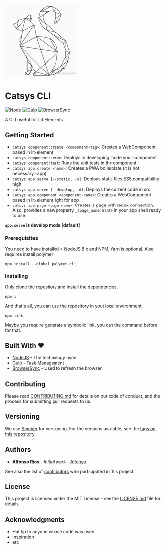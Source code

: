 ![Catsys CLI](catsys.png)
# Catsys CLI

![Node](https://img.shields.io/badge/node-%3E%3D%208.x-brightgreen.svg)
![Gulp](https://img.shields.io/badge/task%20manager-gulp-orange.svg)
![BrowserSync](https://img.shields.io/badge/DevelopMode-BrowserSync-blue.svg)

A CLI useful for Lit Elements

## Getting Started

- `catsys component:create <component-tag>`: Creates a WebComponent based in lit-element
- `catsys component:serve`: Deploys in developing mode your component.
- `catsys component:test`: Runs the unit tests in the component
- `catsys app:create <name>`: Creates a PWA boilerplate (it is not necessary -app)
- `catsys app:serve [--static, -s]`: Deploys static files ES5 compatibility high
- `catsys app:serve [--develop, -d]`: Deploys the current code in src
- `catsys app:component <component-name>`: Creates a WebComponent based in lit-element light for app
- `catsys app:page <page-name>`: Creates a page with redux connection. Also, provides a new property `_[page_name]State` in your app shell ready to use.

**`app:serve` is develop mode [dafault]**
### Prerequisites

You need to have installed > NodeJS 8.x and NPM, Yarn is optional.
Also requires install polymer

```
npm install --global polymer-cli
```

### Installing

Only clone the repository and install the dependencies.

```
npm i
```

And that's all, you can use the repository in yout local environment

```
npm link
```

Maybe you require generate a symbolic link, you can the command before for that.

## Built With ❤

* [NodeJS](https://nodejs.org/en/) - The technology used
* [Gulp](https://gulpjs.com/) - Task Management
* [BrowserSync](https://www.browsersync.io/) - Used to refresh the browser

## Contributing

Please read [CONTRIBUTING.md](https://gist.github.com/alfonsorios96/catsys-cli/CONTRIBUTING.md) for details on our code of conduct, and the process for submitting pull requests to us.

## Versioning

We use [SemVer](http://semver.org/) for versioning. For the versions available, see the [tags on this repository](https://github.com/alfonsorios96/catsys-cli/tags). 

## Authors

* **Alfonso Ríos** - *Initial work* - [Alfonso](https://github.com/alfonsorios96)

See also the list of [contributors](https://github.com/alfonsorios96/catsys-cli/CONTRIBUTORS.md) who participated in this project.

## License

This project is licensed under the MIT License - see the [LICENSE.md](LICENSE.md) file for details

## Acknowledgments

* Hat tip to anyone whose code was used
* Inspiration
* etc
